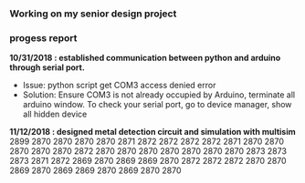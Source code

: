 ### Working on my senior design project
### progess report
**10/31/2018 : established communication between python and arduino through serial port.**
- Issue: python script get COM3 access denied error
- Solution: Ensure COM3 is not already occupied by Arduino, terminate all arduino window. To check your serial port, go to                device manager, show all hidden device

**11/12/2018 : designed metal detection circuit and simulation with multisim**
2899
2870
2870
2870
2870
2871
2872
2872
2872
2872
2871
2870
2870
2870
2870
2870
2872
2870
2870
2870
2870
2870
2870
2870
2873
2873
2873
2871
2872
2869
2870
2869
2869
2870
2872
2872
2872
2870
2870
2869
2870
2869
2869
2870
2869
2870
2870
